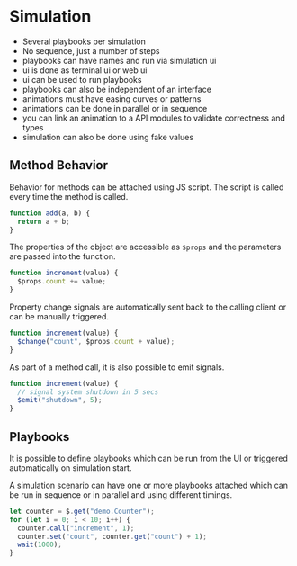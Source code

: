 # Simulation

- Several playbooks per simulation
- No sequence, just a number of steps
- playbooks can have names and run via simulation ui
- ui is done as terminal ui or web ui
- ui can be used to run playbooks
- playbooks can also be independent of an interface
- animations must have easing curves or patterns
- animations can be done in parallel or in sequence
- you can link an animation to a API modules to validate correctness and types
- simulation can also be done using fake values

## Method Behavior

Behavior for methods can be attached using JS script. The script is called every time the method is called.

```javascript
function add(a, b) {
  return a + b;
}
```

The properties of the object are accessible as `$props` and the parameters are passed into the function.

```javascript
function increment(value) {
  $props.count += value;
}
```

Property change signals are automatically sent back to the calling client or can be manually triggered.

```javascript
function increment(value) {
  $change("count", $props.count + value);
}
```

As part of a method call, it is also possible to emit signals.

```javascript
function increment(value) {
  // signal system shutdown in 5 secs
  $emit("shutdown", 5);
}
```

## Playbooks

It is possible to define playbooks which can be run from the UI or triggered automatically on simulation start.

A simulation scenario can have one or more playbooks attached which can be run in sequence or in parallel and using different timings.

```javascript
let counter = $.get("demo.Counter");
for (let i = 0; i < 10; i++) {
  counter.call("increment", 1);
  counter.set("count", counter.get("count") + 1);
  wait(1000);
}
```

